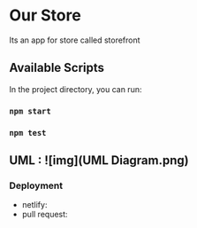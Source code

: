 # Our Store

Its an app for store called storefront
## Available Scripts

In the project directory, you can run:

### `npm start`


### `npm test`


## UML : ![img](UML Diagram.png)


### Deployment
- netlify:  
- pull request: 